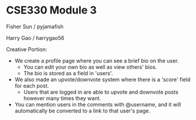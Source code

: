 # CSE330 Module 3
Fisher Sun / pyjamafish

Harry Gao / harrygao56


Creative Portion:
- We create a profile page where you can see a brief bio on the user.
  - You can edit your own bio as well as view others' bios.
  - The bio is stored as a field in 'users'.
- We also made an upvote/downvote system where there is a 'score' field for each post.
  - Users that are logged in are able to upvote and downvote posts however many times they want.
- You can mention users in the comments with @username, and it will automatically be converted to a link to that user's page.
